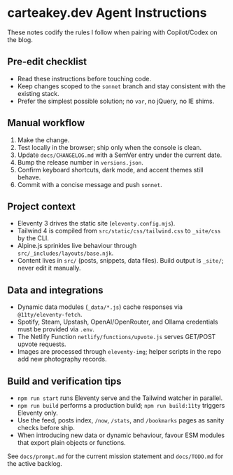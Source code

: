 # carteakey.dev Agent Instructions

These notes codify the rules I follow when pairing with Copilot/Codex on the blog.

## Pre-edit checklist
- Read these instructions before touching code.
- Keep changes scoped to the `sonnet` branch and stay consistent with the existing stack.
- Prefer the simplest possible solution; no `var`, no jQuery, no IE shims.

## Manual workflow
1. Make the change.
2. Test locally in the browser; ship only when the console is clean.
3. Update `docs/CHANGELOG.md` with a SemVer entry under the current date.
4. Bump the release number in `versions.json`.
5. Confirm keyboard shortcuts, dark mode, and accent themes still behave.
6. Commit with a concise message and push `sonnet`.

## Project context
- Eleventy 3 drives the static site (`eleventy.config.mjs`).
- Tailwind 4 is compiled from `src/static/css/tailwind.css` to `_site/css` by the CLI.
- Alpine.js sprinkles live behaviour through `src/_includes/layouts/base.njk`.
- Content lives in `src/` (posts, snippets, data files). Build output is `_site/`; never edit it manually.

## Data and integrations
- Dynamic data modules (`_data/*.js`) cache responses via `@11ty/eleventy-fetch`.
- Spotify, Steam, Upstash, OpenAI/OpenRouter, and Ollama credentials must be provided via `.env`.
- The Netlify Function `netlify/functions/upvote.js` serves GET/POST upvote requests.
- Images are processed through `eleventy-img`; helper scripts in the repo add new photography records.

## Build and verification tips
- `npm run start` runs Eleventy serve and the Tailwind watcher in parallel.
- `npm run build` performs a production build; `npm run build:11ty` triggers Eleventy only.
- Use the feed, posts index, `/now`, `/stats`, and `/bookmarks` pages as sanity checks before ship.
- When introducing new data or dynamic behaviour, favour ESM modules that export plain objects or functions.

See `docs/prompt.md` for the current mission statement and `docs/TODO.md` for the active backlog.

